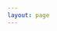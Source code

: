 ```yaml
---
layout: page
---
```

<script setup>
import {
  VPTeamPage,
  VPTeamPageTitle,
  VPTeamMembers,
  VPTeamPageSection
} from 'vitepress/theme'

const coreMembers = [
  {
    avatar: 'https://github.com/Latebycicle.png',
    name: 'Akhil R',
    title: 'Project Lead',
    links: [
      { icon: 'github', link: 'https://github.com/Latebycicle' },
      { icon: 'linkedin', link: 'https://www.linkedin.com/in/akhil-ramchand' }
    ]
  }
]

const partners = [
  {
    avatar: 'Keona.jpeg',
    name: 'Keona Liz Croning',
    title: 'Content writer',
    links: [
      { icon: 'github', link: 'https://github.com/Keona-Liz-Croning' },
      { icon: 'linkedin', link: 'https://www.linkedin.com/in/keona-liz-croning-4b14112b6/' }
    ]
  },
  {
    avatar: 'https://github.com/bhavyasingh30.png',
    name: 'Bhavya Singh',
    title: 'Content Writer',
    links: [
      { icon: 'github', link: 'https://github.com/bhavyasingh30' },
      { icon: 'gmail', link: 'mailto:bhavya.singh@psyh.christuniversity.in' }
    ]
  }
  
]
</script>



<VPTeamPage>
  <VPTeamPageTitle>
    <template #title>Our Team</template>
    <template #lead></template>
  </VPTeamPageTitle>
  <VPTeamMembers size="medium" :members="coreMembers" />
  <VPTeamPageSection>
    <template #title>Content Writers</template>
    <!-- <template #lead>Valued contributors</template> -->
    <template #members>
      <VPTeamMembers size="small" :members="partners" />
    </template>
  </VPTeamPageSection>
</VPTeamPage>